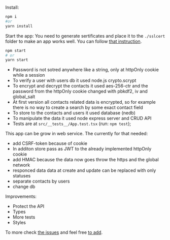 Install: 
```sh
npm i
#or
yarn install
```

Start the app:
You need to generate sertificates and place it to the `./sslcert` folder to make an app works well. You can follow [that instruction](https://letsencrypt.org/docs/certificates-for-localhost/).
```sh
npm start
# or
yarn start
```

- Password is not sotred anywhere like a string, only at httpOnly cookie while a session
- To verify a user with users db it used node.js crypto.scrypt
- To encrypt and decrypt the contacts it used aes-256-ctr and the password from the httpOnly cookie changed with pbkdf2, iv and global_salt
- At first version all contacts related data is encrypted, so for example there is no way to create a search by some exact contact field
- To store to the contacts and users it used database (nedb)
- To manipulate the data it used node express server and CRUD API
- Tests are at `src/__tests__/App.test.tsx` (run: `npm test`);


This app can be grow in web service. The currently for that needed:
- add CSRF-token because of cookie
- In additon store pass as JWT to the already implemented httpOnly cookie
- add HMAC because the data now goes throw the https and the global network
- responced data data at create and update can be replaced with only statuses
- separate contacts by users
- change db

Improvements:
- Protect the API
- Types
- More tests
- Styles

To more check [the issues](https://github.com/shapkarin/encrypted-contacts/issues) and feel free [to add](https://github.com/shapkarin/encrypted-contacts/issues/new).
